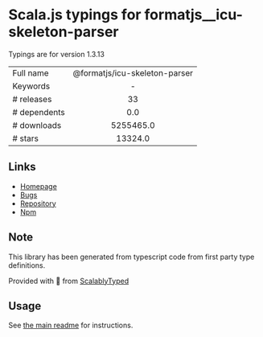 
# Scala.js typings for formatjs__icu-skeleton-parser

Typings are for version 1.3.13



|                    |                 |
| ------------------ | :-------------: |
| Full name          | @formatjs/icu-skeleton-parser |
| Keywords           | - |
| # releases         | 33 |
| # dependents       | 0.0 |
| # downloads        | 5255465.0 |
| # stars            | 13324.0 |

## Links
- [Homepage](https://github.com/formatjs/formatjs#readme)
- [Bugs](https://github.com/formatjs/formatjs/issues)
- [Repository](https://github.com/formatjs/formatjs)
- [Npm](https://www.npmjs.com/package/%40formatjs%2Ficu-skeleton-parser)
    


## Note
This library has been generated from typescript code from first party type definitions.

Provided with :purple_heart: from [ScalablyTyped](https://github.com/oyvindberg/ScalablyTyped)

## Usage
See [the main readme](../../readme.md) for instructions.


